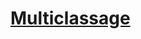 ﻿---
!LinkItem
Link: multiclassing_hd.md
NameLink: <!--NameLink-->[Multiclassage](hd_multiclassing.md)<!--/NameLink-->
Id: custom_options_hd.md#multiclassage
ParentLink: custom_options_hd.md#options-de-personnalisation
Name: Multiclassage
ParentName: Options de personnalisation
Attributes: {}
---




# [Multiclassage](hd_multiclassing.md)



